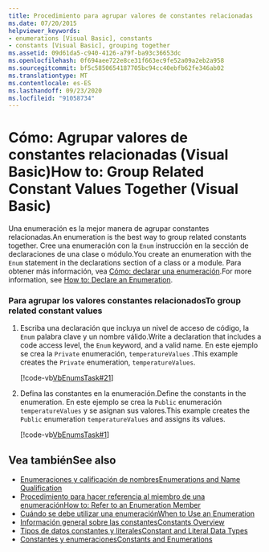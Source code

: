 ```yaml
---
title: Procedimiento para agrupar valores de constantes relacionadas
ms.date: 07/20/2015
helpviewer_keywords:
- enumerations [Visual Basic], constants
- constants [Visual Basic], grouping together
ms.assetid: 09d61da5-c940-4126-a79f-ba93c36653dc
ms.openlocfilehash: 0f694aee722e8ce31f663ec9fe52a09a2eb2a958
ms.sourcegitcommit: bf5c5850654187705bc94cc40ebfb62fe346ab02
ms.translationtype: MT
ms.contentlocale: es-ES
ms.lasthandoff: 09/23/2020
ms.locfileid: "91058734"
---
```

# <a name="how-to-group-related-constant-values-together-visual-basic"></a><span data-ttu-id="6e19d-102">Cómo: Agrupar valores de constantes relacionadas (Visual Basic)</span><span class="sxs-lookup"><span data-stu-id="6e19d-102">How to: Group Related Constant Values Together (Visual Basic)</span></span>

<span data-ttu-id="6e19d-103">Una enumeración es la mejor manera de agrupar constantes relacionadas.</span><span class="sxs-lookup"><span data-stu-id="6e19d-103">An enumeration is the best way to group related constants together.</span></span> <span data-ttu-id="6e19d-104">Cree una enumeración con la `Enum` instrucción en la sección de declaraciones de una clase o módulo.</span><span class="sxs-lookup"><span data-stu-id="6e19d-104">You create an enumeration with the `Enum` statement in the declarations section of a class or a module.</span></span> <span data-ttu-id="6e19d-105">Para obtener más información, vea [Cómo: declarar una enumeración](how-to-declare-enumerations.md).</span><span class="sxs-lookup"><span data-stu-id="6e19d-105">For more information, see [How to: Declare an Enumeration](how-to-declare-enumerations.md).</span></span>  
  
### <a name="to-group-related-constant-values"></a><span data-ttu-id="6e19d-106">Para agrupar los valores constantes relacionados</span><span class="sxs-lookup"><span data-stu-id="6e19d-106">To group related constant values</span></span>  
  
1. <span data-ttu-id="6e19d-107">Escriba una declaración que incluya un nivel de acceso de código, la `Enum` palabra clave y un nombre válido.</span><span class="sxs-lookup"><span data-stu-id="6e19d-107">Write a declaration that includes a code access level, the `Enum` keyword, and a valid name.</span></span> <span data-ttu-id="6e19d-108">En este ejemplo se crea la `Private` enumeración, `temperatureValues` .</span><span class="sxs-lookup"><span data-stu-id="6e19d-108">This example creates the `Private` enumeration, `temperatureValues`.</span></span>  
  
     [!code-vb[VbEnumsTask#21](~/samples/snippets/visualbasic/VS_Snippets_VBCSharp/VbEnumsTask/VB/Class2.vb#21)]  
  
2. <span data-ttu-id="6e19d-109">Defina las constantes en la enumeración.</span><span class="sxs-lookup"><span data-stu-id="6e19d-109">Define the constants in the enumeration.</span></span> <span data-ttu-id="6e19d-110">En este ejemplo se crea la `Public` enumeración `temperatureValues` y se asignan sus valores.</span><span class="sxs-lookup"><span data-stu-id="6e19d-110">This example creates the `Public` enumeration `temperatureValues` and assigns its values.</span></span>  
  
     [!code-vb[VbEnumsTask#1](~/samples/snippets/visualbasic/VS_Snippets_VBCSharp/VbEnumsTask/VB/Class2.vb#1)]  
  
## <a name="see-also"></a><span data-ttu-id="6e19d-111">Vea también</span><span class="sxs-lookup"><span data-stu-id="6e19d-111">See also</span></span>

- [<span data-ttu-id="6e19d-112">Enumeraciones y calificación de nombres</span><span class="sxs-lookup"><span data-stu-id="6e19d-112">Enumerations and Name Qualification</span></span>](enumerations-and-name-qualification.md)
- [<span data-ttu-id="6e19d-113">Procedimiento para hacer referencia al miembro de una enumeración</span><span class="sxs-lookup"><span data-stu-id="6e19d-113">How to: Refer to an Enumeration Member</span></span>](how-to-refer-to-an-enumeration-member.md)
- [<span data-ttu-id="6e19d-114">Cuándo se debe utilizar una enumeración</span><span class="sxs-lookup"><span data-stu-id="6e19d-114">When to Use an Enumeration</span></span>](when-to-use-an-enumeration.md)
- [<span data-ttu-id="6e19d-115">Información general sobre las constantes</span><span class="sxs-lookup"><span data-stu-id="6e19d-115">Constants Overview</span></span>](constants-overview.md)
- [<span data-ttu-id="6e19d-116">Tipos de datos constantes y literales</span><span class="sxs-lookup"><span data-stu-id="6e19d-116">Constant and Literal Data Types</span></span>](constant-and-literal-data-types.md)
- [<span data-ttu-id="6e19d-117">Constantes y enumeraciones</span><span class="sxs-lookup"><span data-stu-id="6e19d-117">Constants and Enumerations</span></span>](../../../language-reference/constants-and-enumerations.md)
